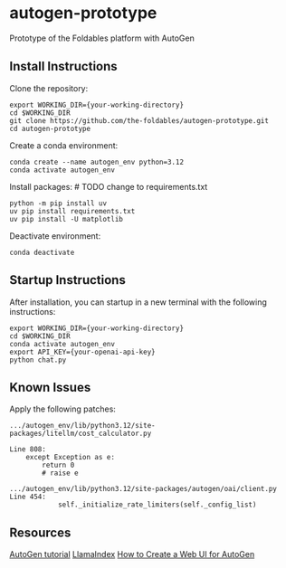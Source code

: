 # autogen-prototype
Prototype of the Foldables platform with AutoGen

## Install Instructions

Clone the repository:

```
export WORKING_DIR={your-working-directory}
cd $WORKING_DIR
git clone https://github.com/the-foldables/autogen-prototype.git
cd autogen-prototype
```

Create a conda environment:
```
conda create --name autogen_env python=3.12
conda activate autogen_env
```

Install packages: # TODO change to requirements.txt
```
python -m pip install uv
uv pip install requirements.txt
uv pip install -U matplotlib
```

Deactivate environment:
```
conda deactivate
```

## Startup Instructions

After installation, you can startup in a new terminal with the following instructions:

```
export WORKING_DIR={your-working-directory}
cd $WORKING_DIR
conda activate autogen_env
export API_KEY={your-openai-api-key} 
python chat.py
```

## Known Issues

Apply the following patches:

```
.../autogen_env/lib/python3.12/site-packages/litellm/cost_calculator.py

Line 808:
    except Exception as e:
        return 0
        # raise e
```

```
.../autogen_env/lib/python3.12/site-packages/autogen/oai/client.py
Line 454:
            self._initialize_rate_limiters(self._config_list)
```

## Resources

[AutoGen tutorial](https://microsoft.github.io/autogen/docs/tutorial/introduction)
[LlamaIndex](https://docs.llamaindex.ai/en/stable/)
[How to Create a Web UI for AutoGen](https://yeyu.substack.com/p/how-to-create-a-web-ui-for-autogen)